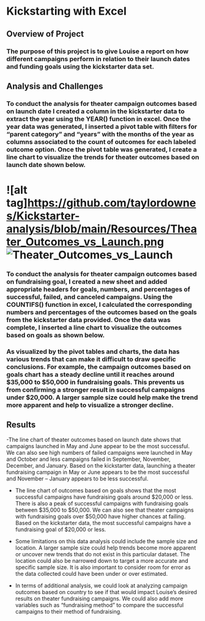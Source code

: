 # Kickstarting with Excel

## Overview of Project

### The purpose of this project is to give Louise a report on how different campaigns perform in relation to their launch dates and funding goals using the kickstarter data set.

## Analysis and Challenges

### To conduct the analysis for theater campaign outcomes based on launch date I created a column in the kickstarter data to extract the year using the YEAR() function in excel. Once the year data was generated, I inserted a pivot table with filters for “parent category” and “years” with the months of the year as columns associated to the count of outcomes for each labeled outcome option. Once the pivot table was generated, I create a line chart to visualize the trends for theater outcomes based on launch date shown below.

# ![alt tag]<https://github.com/taylordownes/Kickstarter-analysis/blob/main/Resources/Theater_Outcomes_vs_Launch.png>![Theater_Outcomes_vs_Launch](https://user-images.githubusercontent.com/84201614/121591562-449e4a80-c9ff-11eb-9454-5b782bf9f640.png)


### To conduct the analysis for theater campaign outcomes based on fundraising goal, I created a new sheet and added appropriate headers for goals, numbers, and percentages of successful, failed, and canceled campaigns. Using the COUNTIFS() function in excel, I calculated the corresponding numbers and percentages of the outcomes based on the goals from the kickstarter data provided. Once the data was complete, I inserted a line chart to visualize the outcomes based on goals as shown below.

### As visualized by the pivot tables and charts, the data has various trends that can make it difficult to draw specific conclusions. For example, the campaign outcomes based on goals chart has a steady decline until it reaches around $35,000 to $50,000 in fundraising goals. This prevents us from confirming a stronger result in successful campaigns under $20,000. A larger sample size could help make the trend more apparent and help to visualize a stronger decline.

## Results

-The line chart of theater outcomes based on launch date shows that campaigns launched in May and June appear to be the most successful. We can also see high numbers of failed campaigns were launched in May and October and less campaigns failed in September, November, December, and January. Based on the kickstarter data, launching a theater fundraising campaign in May or June appears to be the most successful and November – January appears to be less successful.

- The line chart of outcomes based on goals shows that the most successful campaigns have fundraising goals around $20,000 or less. There is also a peak of successful campaigns with fundraising goals between $35,000 to $50,000. We can also see that theater campaigns with fundraising goals over $50,000 have higher chances at failing. Based on the kickstarter data, the most successful campaigns have a fundraising goal of $20,000 or less.

- Some limitations on this data analysis could include the sample size and location. A larger sample size could help trends become more apparent or uncover new trends that do not exist in this particular dataset. The location could also be narrowed down to target a more accurate and specific sample size. It is also important to consider room for error as the data collected could have been under or over estimated.

- In terms of additional analysis, we could look at analyzing campaign outcomes based on country to see if that would impact Louise’s desired results on theater fundraising campaigns. We could also add more variables such as “fundraising method” to compare the successful campaigns to their method of fundraising.
